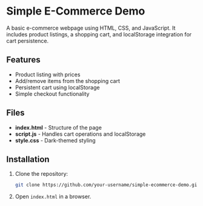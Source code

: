# Simple E-Commerce Demo

A basic e-commerce webpage using HTML, CSS, and JavaScript. It includes product listings, a shopping cart, and localStorage integration for cart persistence.

## Features

- Product listing with prices
- Add/remove items from the shopping cart
- Persistent cart using localStorage
- Simple checkout functionality

## Files

- **index.html** - Structure of the page
- **script.js** - Handles cart operations and localStorage
- **style.css** - Dark-themed styling

## Installation

1. Clone the repository:
   ```bash
   git clone https://github.com/your-username/simple-ecommerce-demo.git
   ```
2. Open `index.html` in a browser.

